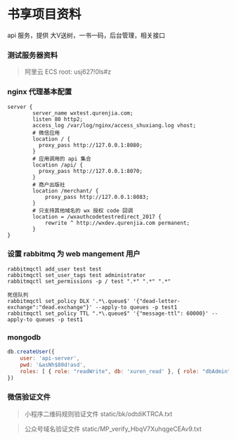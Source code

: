 # 书享项目资料
api 服务，提供 大V送树，一书一码，后台管理，相关接口

### 测试服务器资料
> 阿里云 ECS  root: usj627!0ls#z

### nginx 代理基本配置
```
server {
        server_name wxtest.qurenjia.com;
        listen 80 http2;
        access_log /var/log/nginx/access_shuxiang.log vhost;
        # 微信应用
        location / {
          proxy_pass http://127.0.0.1:8080;
        }
        # 应用调用的 api 集合
        location /api/ {
          proxy_pass http://127.0.0.1:8070;
        }
        # 商户出版社
        location /merchant/ {
            proxy_pass http://127.0.0.1:8083;
        }
        # 只支持其他域名的 wx 授权 code 回调
        location = /wxauthcodetestredirect_2017 {
            rewrite ^ http://wxdev.qurenjia.com permanent;
        }
}
```

### 设置 rabbitmq 为 web mangement 用户
```
rabbitmqctl add_user test test
rabbitmqctl set_user_tags test administrator
rabbitmqctl set_permissions -p / test ".*" ".*" ".*"

死信队列
rabbitmqctl set_policy DLX '.*\.queue$' '{"dead-letter-exchange":"dead.exchange"}' --apply-to queues -p test1
rabbitmqctl set_policy TTL ".*\.queue$" '{"message-ttl": 60000}' --apply-to queues -p test1
```

### mongodb
```js
db.createUser({
    user: 'api-server',
    pwd: '&asNh$80d!asd',
    roles: [ { role: "readWrite", db: 'xuren_read' }, { role: "dbAdmin", db: 'xuren_read' }]
})
```

### 微信验证文件
> 小程序二维码规则验证文件 static/bk/odtdiKTRCA.txt

> 公众号域名验证文件 static/MP_verify_HbqV7XuhqgeCEAv9.txt